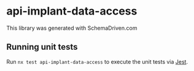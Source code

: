 
# api-implant-data-access

This library was generated with SchemaDriven.com

## Running unit tests

Run `nx test api-implant-data-access` to execute the unit tests via [Jest](https://jestjs.io).

